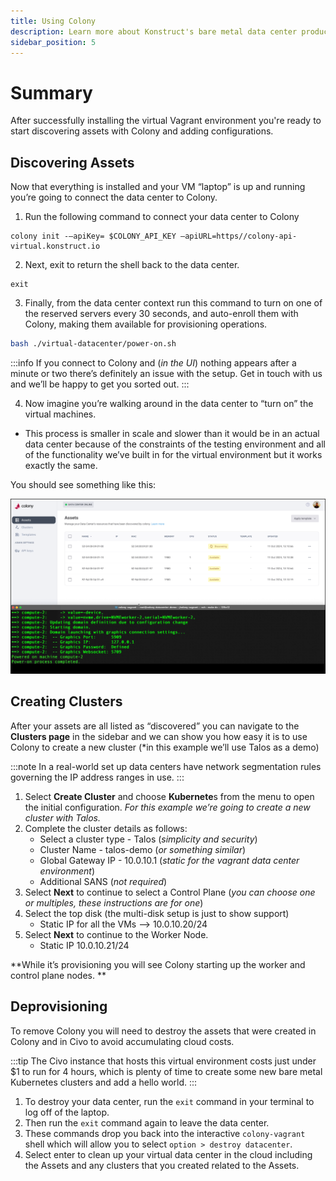 ```yaml
---
title: Using Colony
description: Learn more about Konstruct's bare metal data center product
sidebar_position: 5
---
```

# Summary
After successfully installing the virtual Vagrant environment you're ready to start discovering assets with Colony and adding configurations.

## Discovering Assets

Now that everything is installed and your VM “laptop” is up and running you’re going to connect the data center to Colony.

1. Run the following command to connect your data center to Colony

```
colony init -–apiKey= $COLONY_API_KEY –apiURL=https//colony-api-virtual.konstruct.io
```
2. Next, exit to return the shell back to the data center.
   
```
exit
```
3. Finally, from the data center context run this command to turn on one of the reserved servers every 30 seconds, and auto-enroll them with Colony, making them available for provisioning operations.

```bash
bash ./virtual-datacenter/power-on.sh
```

:::info
If you connect to Colony and (*in the UI*) nothing appears after a minute or two there’s definitely an issue with the setup. Get in touch with us and we’ll be happy to get you sorted out. 
:::

4. Now imagine you’re walking around in the data center to “turn on” the virtual machines. 
- This process is smaller in scale and slower than it would be in an actual data center because of the constraints of the testing environment and all of the functionality we’ve built in for the virtual environment but it works exactly the same. 

You should see something like this:

![Colony new data center](../img/usage/newdatacenter.png)

## Creating Clusters

After your assets are all listed as “discovered” you can navigate to the **Clusters page** in the sidebar and we can show you how easy it is to use Colony to create a new cluster (*in this example we’ll use Talos as a demo)

:::note
In a real-world set up data centers have network segmentation rules governing the IP address ranges in use. 
:::

1. Select **Create Cluster** and choose **Kubernete**s from the menu to open the initial configuration. *For this example we’re going to create a new cluster with Talos.*
2. Complete the cluster details as follows:
    - Select a cluster type - Talos (*simplicity and security*) 
    - Cluster Name - talos-demo (*or something similar*) 
    - Global Gateway IP - 10.0.10.1 (*static for the vagrant data center environment*) 
    - Additional SANS (*not required*) 
3. Select **Next** to continue to select a Control Plane (*you can choose one or multiples, these instructions are for one*) 
4. Select the top disk (the multi-disk setup is just to show support)
   - Static IP for all the VMs --> 10.0.10.20/24
5. Select **Next** to continue to the Worker Node.
   - Static IP 10.0.10.21/24

**While it’s provisioning you will see Colony starting up the worker and control plane nodes. **

## Deprovisioning

To remove Colony you will need to destroy the assets that were created in Colony and in Civo to avoid accumulating cloud costs. 

:::tip
The Civo instance that hosts this virtual environment costs just under $1 to run for 4 hours, which is plenty of time to create some new bare metal Kubernetes clusters and add a hello world. 
:::

1. To destroy your data center, run the `exit` command in your terminal to log off of the laptop. 
2. Then run the `exit` command again to leave the data center.
3. These commands  drop you back into the interactive `colony-vagrant` shell which will allow you to select `option > destroy datacenter`. 
4. Select enter to clean up your virtual data center in the cloud including the Assets and any clusters that you created related to the Assets. 